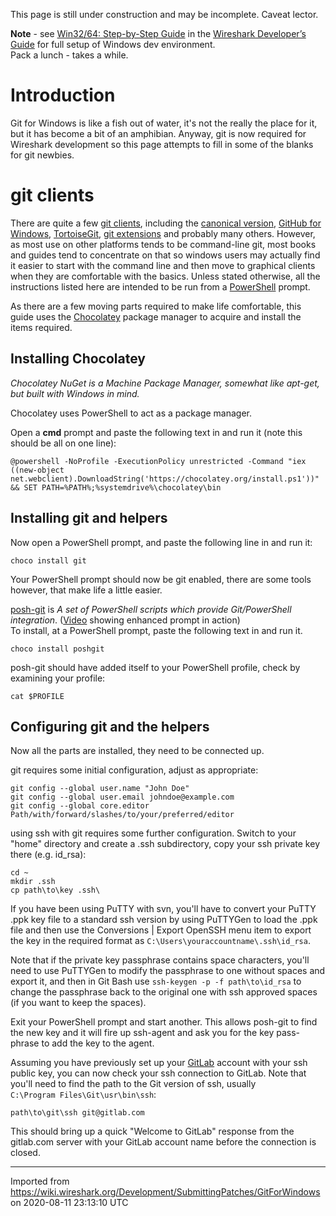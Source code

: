 This page is still under construction and may be incomplete. Caveat lector.  

**Note** - see [Win32/64: Step-by-Step Guide](https://www.wireshark.org/docs/wsdg_html_chunked/ChSetupWindows.html) in the [Wireshark Developer’s Guide](https://www.wireshark.org/docs/wsdg_html_chunked/index.html) for full setup of Windows dev environment.  
Pack a lunch - takes a while.

# Introduction

Git for Windows is like a fish out of water, it's not the really the place for it, but it has become a bit of an amphibian. Anyway, git is now required for Wireshark development so this page attempts to fill in some of the blanks for git newbies.

# git clients

There are quite a few [git clients](https://git.wiki.kernel.org/index.php/InterfacesFrontendsAndTools), including the [canonical version](http://git-scm.com/download/win), [GitHub for Windows](http://windows.github.com/), [TortoiseGit](http://code.google.com/p/tortoisegit/), [git extensions](http://sourceforge.net/projects/gitextensions/) and probably many others. However, as most use on other platforms tends to be command-line git, most books and guides tend to concentrate on that so windows users may actually find it easier to start with the command line and then move to graphical clients when they are comfortable with the basics. Unless stated otherwise, all the instructions listed here are intended to be run from a [PowerShell](https://docs.microsoft.com/en-us/powershell/) prompt.

As there are a few moving parts required to make life comfortable, this guide uses the [Chocolatey](http://chocolatey.org/) package manager to acquire and install the items required.

## Installing Chocolatey

*Chocolatey NuGet is a Machine Package Manager, somewhat like apt-get, but built with Windows in mind.*

Chocolatey uses PowerShell to act as a package manager.

Open a **<span class="u">cmd</span>** prompt and paste the following text in and run it (note this should be all on one line):

    @powershell -NoProfile -ExecutionPolicy unrestricted -Command "iex ((new-object net.webclient).DownloadString('https://chocolatey.org/install.ps1'))" && SET PATH=%PATH%;%systemdrive%\chocolatey\bin

## Installing git and helpers

Now open a PowerShell prompt, and paste the following line in and run it:

    choco install git

Your PowerShell prompt should now be git enabled, there are some tools however, that make life a little easier.

[posh-git](https://github.com/dahlbyk/posh-git) is *A set of PowerShell scripts which provide Git/PowerShell integration*. ([Video](https://www.youtube.com/watch?v=WBg9mlpzEYU) showing enhanced prompt in action)  
To install, at a PowerShell prompt, paste the following text in and run it.

    choco install poshgit

posh-git should have added itself to your PowerShell profile, check by examining your profile:

    cat $PROFILE

## Configuring git and the helpers

Now all the parts are installed, they need to be connected up.

git requires some initial configuration, adjust as appropriate:

    git config --global user.name "John Doe"
    git config --global user.email johndoe@example.com
    git config --global core.editor Path/with/forward/slashes/to/your/preferred/editor

using ssh with git requires some further configuration. Switch to your "home" directory and create a .ssh subdirectory, copy your ssh private key there (e.g. id\_rsa):

    cd ~
    mkdir .ssh
    cp path\to\key .ssh\

If you have been using PuTTY with svn, you'll have to convert your PuTTY .ppk key file to a standard ssh version by using PuTTYGen to load the .ppk file and then use the Conversions | Export OpenSSH menu item to export the key in the required format as `C:\Users\youraccountname\.ssh\id_rsa`.

Note that if the private key passphrase contains space characters, you'll need to use PuTTYGen to modify the passphrase to one without spaces and export it, and then in Git Bash use `ssh-keygen -p -f path\to\id_rsa` to change the passphrase back to the original one with ssh approved spaces (if you want to keep the spaces).

Exit your PowerShell prompt and start another. This allows posh-git to find the new key and it will fire up ssh-agent and ask you for the key pass-phrase to add the key to the agent.

Assuming you have previously set up your [GitLab](https://gitlab.com/wireshark/wireshark) account with your ssh public key, you can now check your ssh connection to GitLab. Note that you'll need to find the path to the Git version of ssh, usually `C:\Program Files\Git\usr\bin\ssh`:

    path\to\git\ssh git@gitlab.com

This should bring up a quick "Welcome to GitLab" response from the gitlab.com server with your GitLab account name before the connection is closed.

---

Imported from https://wiki.wireshark.org/Development/SubmittingPatches/GitForWindows on 2020-08-11 23:13:10 UTC
